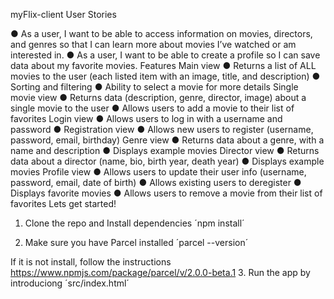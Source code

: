 myFlix-client
User Stories

● As a user, I want to be able to access information on movies, directors, and genres so that I can learn more about movies I’ve watched or am interested in.
● As a user, I want to be able to create a profile so I can save data about my favorite movies.
Features
Main view
● Returns a list of ALL movies to the user (each listed item with an image, title, and description)
● Sorting and filtering
● Ability to select a movie for more details
Single movie view
● Returns data (description, genre, director, image) about a single movie to the user
● Allows users to add a movie to their list of favorites
Login view
● Allows users to log in with a username and password
● Registration view
● Allows new users to register (username, password, email, birthday)
Genre view
● Returns data about a genre, with a name and description
● Displays example movies
Director view
● Returns data about a director (name, bio, birth year, death year)
● Displays example movies
Profile view
● Allows users to update their user info (username, password, email, date of birth)
● Allows existing users to deregister
● Displays favorite movies
● Allows users to remove a movie from their list of favorites
Lets get started!
1. Clone the repo and Install dependencies
´npm install´

2. Make sure you have Parcel installed
´parcel --version´

If it is not install, follow the instructions https://www.npmjs.com/package/parcel/v/2.0.0-beta.1
3. Run the app by introduciong
´src/index.html´
